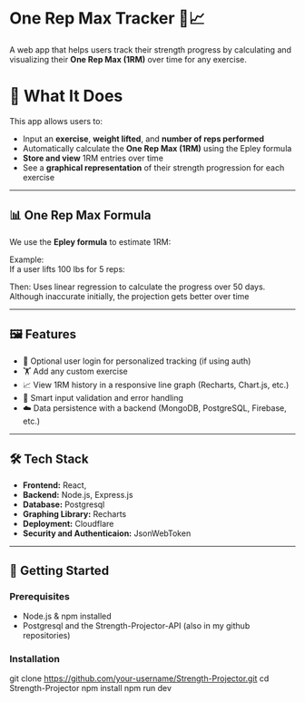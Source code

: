 # One Rep Max Tracker 💪📈

A web app that helps users track their strength progress by calculating and visualizing their **One Rep Max (1RM)** over time for any exercise.

# 🧠 What It Does

This app allows users to:

- Input an **exercise**, **weight lifted**, and **number of reps performed**
- Automatically calculate the **One Rep Max (1RM)** using the Epley formula
- **Store and view** 1RM entries over time
- See a **graphical representation** of their strength progression for each exercise

---

## 📊 One Rep Max Formula

We use the **Epley formula** to estimate 1RM:

Example:  
If a user lifts 100 lbs for 5 reps:

Then:
Uses linear regression to calculate the progress over 50 days. Although inaccurate initially, the projection gets better over time

---

## 🖼️ Features

- 🔐 Optional user login for personalized tracking (if using auth)
- 🏋️ Add any custom exercise
- 📈 View 1RM history in a responsive line graph (Recharts, Chart.js, etc.)
- 🧠 Smart input validation and error handling
- ☁️ Data persistence with a backend (MongoDB, PostgreSQL, Firebase, etc.)

---

## 🛠️ Tech Stack

- **Frontend:** React,
- **Backend:** Node.js, Express.js
- **Database:** Postgresql
- **Graphing Library:** Recharts
- **Deployment:** Cloudflare
- **Security and Authenticaion:** JsonWebToken

---

## 🚀 Getting Started

### Prerequisites

- Node.js & npm installed
- Postgresql and the Strength-Projector-API (also in my github repositories)

### Installation

git clone https://github.com/your-username/Strength-Projector.git
cd Strength-Projector
npm install
npm run dev
